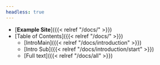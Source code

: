 ```yaml
---
headless: true
---
```


- [**Example Site**]({{< relref "/docs/" >}})
- [Table of Contents]({{< relref "/docs/" >}})
  - [IntroMain]({{< relref "/docs/introduction" >}})
  - [Intro Sub]({{< relref "/docs/introduction/start" >}})
  - [Full text]({{< relref "/docs/all" >}})
<!-- - [Collapsed]({{< relref "/docs/example/collapsed" >}})
  - [3rd]({{< relref "/docs/example/collapsed/3rd-level" >}})
    - [4th]({{< relref "/docs/example/collapsed/3rd-level/4th-level" >}})
<br /> -->

<!-- - **Shortcodes**
- [Buttons]({{< relref "/docs/shortcodes/buttons" >}})
- [Columns]({{< relref "/docs/shortcodes/columns" >}})
- [Expand]({{< relref "/docs/shortcodes/expand" >}})
- [Hints]({{< relref "/docs/shortcodes/hints" >}})
- [KaTex]({{< relref "/docs/shortcodes/katex" >}})
- [Mermaid]({{< relref "/docs/shortcodes/mermaid" >}})
- [Tabs]({{< relref "/docs/shortcodes/tabs" >}})
<br /> -->